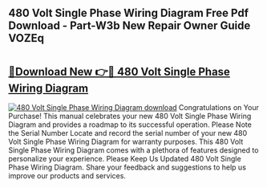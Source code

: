 ## 480 Volt Single Phase Wiring Diagram Free Pdf Download - Part-W3b New Repair Owner Guide VOZEq

# <h2><a href="http://dfqw2iv.blite.top/?on=480+Volt+Single+Phase+Wiring+Diagram">🔗Download New 👉🔴 480 Volt Single Phase Wiring Diagram</a></h2>

[![480 Volt Single Phase Wiring Diagram download](https://i.imgur.com/lujVjoI.png)](http://dfqw2iv.blite.top/?on=480+Volt+Single+Phase+Wiring+Diagram)
Congratulations on Your Purchase! This manual celebrates your new 480 Volt Single Phase Wiring Diagram and provides a roadmap to its successful operation. Please Note the Serial Number Locate and record the serial number of your new 480 Volt Single Phase Wiring Diagram for warranty purposes. This 480 Volt Single Phase Wiring Diagram comes with a plethora of features designed to personalize your experience. Please Keep Us Updated 480 Volt Single Phase Wiring Diagram. Share your feedback and suggestions to help us improve our products and services.

